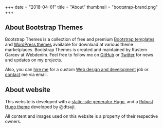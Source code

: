 +++
date = "2018-04-01"
title = "About"
thumbnail = "bootstrap-brand.png"
+++

## About Bootstrap Themes

Bootstrap Themes is a collection of free and premium [Bootstrap templates](https://getbootstrap.com) and [WordPress themes](https://wordpress.org/) available for download at various theme marketplaces.
Bootstrap Themes is created and maintained by Rustem Gareev at Webdenim.
Feel free to follow me on [GitHub](https://github.com/rustemgareev) or [Twitter](https://twitter.com/rustemgareev) for news and updates on my projects.

Also, you can [hire me](/hire-me/) for a custom [Web design and development](https://www.webdenim.io/) job or [contact](/contact/) me via email.

## About website

This website is developed with a [static-site generator Hugo](https://gohugo.io), and a [Robust Hugo theme](https://themes.gohugo.io/robust/) developed by @dtsuji.

All content and images used on this website is a property of their respective owners.
